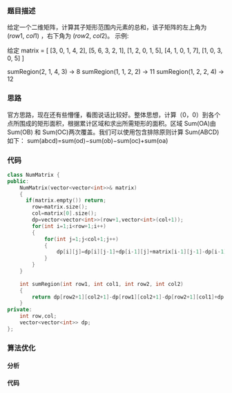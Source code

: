 ### 题目描述

给定一个二维矩阵，计算其子矩形范围内元素的总和，该子矩阵的左上角为 (*row*1, *col*1) ，右下角为 (*row*2, *col*2)。
示例:

给定 matrix = [
  [3, 0, 1, 4, 2],
  [5, 6, 3, 2, 1],
  [1, 2, 0, 1, 5],
  [4, 1, 0, 1, 7],
  [1, 0, 3, 0, 5]
]

sumRegion(2, 1, 4, 3) -> 8
sumRegion(1, 1, 2, 2) -> 11
sumRegion(1, 2, 2, 4) -> 12

### 思路

官方思路，现在还有些懵懂，看图说话比较好。整体思想，计算（0，0）到各个点所围成的矩形面积，根据累计区域和求出所需矩形的面积。区域 Sum(OA)由 Sum(OB) 和 Sum(OC)两次覆盖。我们可以使用包含排除原则计算 Sum(ABCD) 如下：
sum(abcd)=sum(od)−sum(ob)−sum(oc)+sum(oa)

### 代码

```c++
class NumMatrix {
public:
    NumMatrix(vector<vector<int>>& matrix) 
    {
      if(matrix.empty()) return;
        row=matrix.size();
        col=matrix[0].size();
        dp=vector<vector<int>>(row+1,vector<int>(col+1));
        for(int i=1;i<row+1;i++)
        {
            for(int j=1;j<col+1;j++)
            {
                dp[i][j]=dp[i][j-1]+dp[i-1][j]+matrix[i-1][j-1]-dp[i-1][j-1];
            }
        }
    }
    
    int sumRegion(int row1, int col1, int row2, int col2) 
    {
        return dp[row2+1][col2+1]-dp[row1][col2+1]-dp[row2+1][col1]+dp[row1][col1]; 
    } 
private:
    int row,col;
    vector<vector<int>> dp;
};
```

### 算法优化

#### 分析

#### 代码

```c++

```

